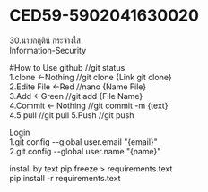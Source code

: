 # CED59-5902041630020
30.นายกฤติน กระจ่างใส<br>
Information-Security<br>

#How to Use github //git status<br>
1.clone <-Nothing //git clone {Link git clone}<br>
2.Edite File <-Red //nano {Name File}<br>
3.Add <-Green //git add {File Name}<br>
4.Commit <- Nothing //git commit -m {text}<br>
4.5 pull //git pull
5.Push //git push<br>

Login<br>
1.git config --global user.email "{email}"<br>
2.git config --global user.name "{name}"<br>

install by text
pip freeze > requirements.text<br>
pip install -r requirements.text
